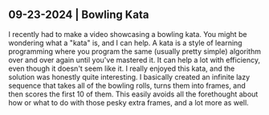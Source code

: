 ## 09-23-2024 | Bowling Kata

I recently had to make a video showcasing a bowling kata. You might be wondering what a "kata" is, and I can help. A kata
is a style of learning programming where you program the same (usually pretty simple) algorithm over and over again until
you've mastered it. It can help a lot with efficiency, even though it doesn't seem like it. I really enjoyed this kata,
and the solution was honestly quite interesting. I basically created an infinite lazy sequence that takes all of the bowling
rolls, turns them into frames, and then scores the first 10 of them. This easily avoids all the forethought about how
or what to do with those pesky extra frames, and a lot more as well. 